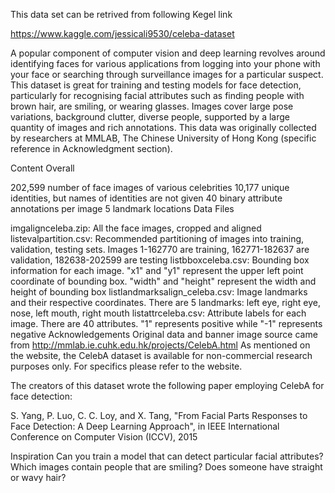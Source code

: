 This data set can be retrived from following Kegel link 

https://www.kaggle.com/jessicali9530/celeba-dataset


A popular component of computer vision and deep learning revolves around identifying faces for various applications from logging into your phone with your face or searching through surveillance images for a particular suspect. This dataset is great for training and testing models for face detection, particularly for recognising facial attributes such as finding people with brown hair, are smiling, or wearing glasses. Images cover large pose variations, background clutter, diverse people, supported by a large quantity of images and rich annotations. This data was originally collected by researchers at MMLAB, The Chinese University of Hong Kong (specific reference in Acknowledgment section).

Content
Overall

202,599 number of face images of various celebrities
10,177 unique identities, but names of identities are not given
40 binary attribute annotations per image
5 landmark locations
Data Files

imgalignceleba.zip: All the face images, cropped and aligned
listevalpartition.csv: Recommended partitioning of images into training, validation, testing sets. Images 1-162770 are training, 162771-182637 are validation, 182638-202599 are testing
listbboxceleba.csv: Bounding box information for each image. "x1" and "y1" represent the upper left point coordinate of bounding box. "width" and "height" represent the width and height of bounding box
listlandmarksalign_celeba.csv: Image landmarks and their respective coordinates. There are 5 landmarks: left eye, right eye, nose, left mouth, right mouth
listattrceleba.csv: Attribute labels for each image. There are 40 attributes. "1" represents positive while "-1" represents negative
Acknowledgements
Original data and banner image source came from http://mmlab.ie.cuhk.edu.hk/projects/CelebA.html
As mentioned on the website, the CelebA dataset is available for non-commercial research purposes only. For specifics please refer to the website.

The creators of this dataset wrote the following paper employing CelebA for face detection:

S. Yang, P. Luo, C. C. Loy, and X. Tang, "From Facial Parts Responses to Face Detection: A Deep Learning Approach", in IEEE International Conference on Computer Vision (ICCV), 2015

Inspiration
Can you train a model that can detect particular facial attributes?
Which images contain people that are smiling?
Does someone have straight or wavy hair?
